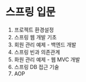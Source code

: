 # 스프링 입문
1. 프로젝트 환경설정
2. 스프링 웹 개발 기초
3. 회원 관리 예제 - 백엔드 개발
4. 스프링 빈과 의존관계
5. 화원 관리 예제 - 웹 MVC 개발
6. 스프링 DB 접근 기술
7. AOP
